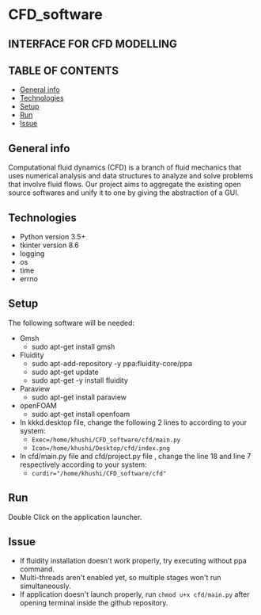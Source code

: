 # CFD_software
## INTERFACE FOR CFD MODELLING

## TABLE OF CONTENTS
* [General info](#general-info)
* [Technologies](#technologies)
* [Setup](#setup)
* [Run](#run)
* [Issue](#issue)

## General info
Computational fluid dynamics (CFD) is a branch of fluid mechanics that uses numerical analysis and data structures to analyze and solve problems that involve fluid flows. Our project aims to aggregate the existing open source softwares and unify it to one by giving the abstraction of a GUI.

## Technologies
* Python version 3.5+
* tkinter version 8.6
* logging
* os
* time
* errno

## Setup
The following software will be needed:
     
* Gmsh 
  * sudo apt-get install gmsh
* Fluidity
  * sudo apt-add-repository -y ppa:fluidity-core/ppa
  * sudo apt-get update
  * sudo apt-get -y install fluidity
* Paraview
  * sudo apt-get install paraview
* openFOAM
  * sudo apt-get install openfoam
* In kkkd.desktop file, change the following 2 lines to according to your system:
  * `Exec=/home/khushi/CFD_software/cfd/main.py`
  * `Icon=/home/khushi/Desktop/cfd/index.png`
* In cfd/main.py file and cfd/project.py file , change the line 18 and line 7 respectively according to your system:
  * `curdir="/home/khushi/CFD_software/cfd"`
  

## Run
Double Click on the application launcher.

## Issue
* If fluidity installation doesn't work properly, try executing without ppa command.
* Multi-threads aren't enabled yet, so multiple stages won't run simultaneously.
* If application doesn't launch properly, run `chmod u+x cfd/main.py` after opening terminal inside the github repository.

